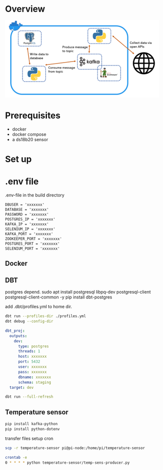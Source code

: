 # Overview

![This is an image](doc/arcitechture.png)

# Prerequisites

- docker
- docker compose
- a ds18b20 sensor

# Set up

# .env file
.env-file in the build directory

```env
DBUSER = 'xxxxxxx'
DATABASE = 'xxxxxxx'
PASSWORD = 'xxxxxxx'
POSTGRES_IP = 'xxxxxxx'
KAFKA_IP = 'xxxxxxx'
SELENIUM_IP = 'xxxxxxx'
KAFKA_PORT = 'xxxxxxx'
ZOOKEEPER_PORT = 'xxxxxxx'
POSTGRES_PORT = 'xxxxxxx'
SELENIUM_PORT = 'xxxxxxx'
```

## Docker

## DBT
postgres depend.
sudo apt install postgresql libpq-dev postgresql-client
postgresql-client-common -y
pip install dbt-postgres

add .dbt/profiles.yml to home dir.

```bash
dbt run --profiles-dir ./profiles.yml
dbt debug --config-dir
```

```yaml
dbt_proj:
  outputs:
    dev:
      type: postgres
      threads: 1
      host: xxxxxxx
      port: 5432
      user: xxxxxxx
      pass: xxxxxxx
      dbname: xxxxxxx
      schema: staging
  target: dev
```

```bash
dbt run --full-refresh
```

## Temperature sensor

```bash
pip install kafka-python
pip install python-dotenv
```

transfer files setup cron
```bash
scp -r temperature-sensor pi@pi-node:/home/pi/temperature-sensor
```

```bash
crontab -e
0 * * * * python temperature-sensor/temp-sens-producer.py
```
  